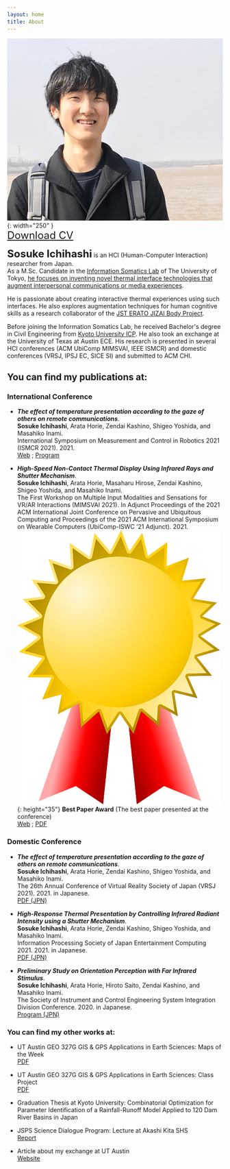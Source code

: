 ```yaml
---
layout: home
title: About
---
```


![profile pic](assets/images/profile1.jpg){: width="250" }  
<a style="font-size:24px" href="/assets/pdfs/soi_cv.pdf">Download CV</a>


<b style="font-size:24px">Sosuke Ichihashi</b> is an HCI (Human-Computer Interaction) researcher from Japan.  <br>
As a M.Sc. Candidate in the [Information Somatics Lab](https://www.star.rcast.u-tokyo.ac.jp) of The University of Tokyo, <u>he focuses on inventing novel thermal interface technologies that augment interpersonal communications or media experiences</u>.

He is passionate about creating interactive thermal experiences using such interfaces. He also explores augmentation techniques for human cognitive skills as a research collaborator of the [JST ERATO JIZAI Body Project](https://www.jst.go.jp/erato/inami/en/member.html).

Before joining the Information Somatics Lab, he received Bachelor's degree in Civil Engineering from [Kyoto University ICP](https://www.s-ge.t.kyoto-u.ac.jp/int/en). He also took an exchange at the University of Texas at Austin ECE. 
His research is presented in several HCI conferences (ACM UbiComp MIMSVAI, IEEE ISMCR) and domestic conferences (VRSJ, IPSJ EC, SICE SI) and submitted to ACM CHI.

## You can find my publications at:  
### International Conference

- <i><b>The effect of temperature presentation according to the gaze of others on remote communications</b></i>. <br>
**Sosuke Ichihashi**, Arata Horie, Zendai Kashino, Shigeo Yoshida, and Masahiko Inami. <br>
International Symposium on Measurement and Control in Robotics 2021 (ISMCR 2021). 2021. <br>
[Web](http://ismcr.org/) ; [Program](https://secureservercdn.net/198.71.233.33/l95.2a1.myftpupload.com/wp-content/uploads/2021/09/ISMCR2021-October-1st-PROGRAM-.pdf)

- <i><b>High-Speed Non-Contact Thermal Display Using Infrared Rays and Shutter Mechanism</b></i>.<br>
**Sosuke Ichihashi**, Arata Horie, Masaharu Hirose, Zendai Kashino, Shigeo Yoshida, and Masahiko Inami. <br>
The First Workshop on Multiple Input Modalities and Sensations for VR/AR Interactions (MIMSVAI 2021). In Adjunct Proceedings of the 2021 ACM International Joint Conference on Pervasive and Ubiquitous Computing and Proceedings of the 2021 ACM International Symposium on Wearable Computers (UbiComp-ISWC ’21 Adjunct). 2021.<br>
![award-icon](assets/images/award.png){: height="35"}
<b>Best Paper Award</b> (The best paper presented at the conference)<br>
[Web](https://mimsvai.github.io/#/) ; [PDF](https://doi.org/10.1145/3460418.3480160)
  
### Domestic Conference

- <i><b>The effect of temperature presentation according to the gaze of others on remote communications</b></i>.<br>
**Sosuke Ichihashi**, Arata Horie, Zendai Kashino, Shigeo Yoshida, and Masahiko Inami. <br>
The 26th Annual Conference of Virtual Reality Society of Japan (VRSJ 2021). 2021. in Japanese. <br>
[PDF (JPN)](http://conference.vrsj.org/ac2021/program/doc/1G-9.pdf)

- <i><b>High-Response Thermal Presentation by Controlling Infrared Radiant Intensity using a Shutter Mechanism</b></i>.<br>
**Sosuke Ichihashi**, Arata Horie, Zendai Kashino, Shigeo Yoshida, and Masahiko Inami. <br>
Information Processing Society of Japan Entertainment Computing 2021. 2021. in Japanese. <br>
[PDF (JPN)](https://ipsj.ixsq.nii.ac.jp/ej/?action=repository_action_common_download&item_id=212594&item_no=1&attribute_id=1&file_no=1)

- <i><b>Preliminary Study on Orientation Perception with Far Infrared Stimulus</b></i>. <br>
**Sosuke Ichihashi**, Arata Horie, Hiroto Saito, Zendai Kashino, and Masahiko Inami. <br>
The Society of Instrument and Control Engineering System Integration Division Conference. 2020. in Japanese. <br>
[Program (JPN)](https://www.sice-si.org/conf/si2020/SI2020%E6%9A%AB%E5%AE%9A%E3%83%97%E3%83%AD%E3%82%B0%E3%83%A9%E3%83%A01204r2.pdf)
  
### You can find my other works at:

- UT Austin GEO 327G GIS & GPS Applications in Earth Sciences: Maps of the Week <br>
[PDF](http://courses.geo.utexas.edu/courses/371c/MOW/2018F/lab1/MOW_Lab_1__Ichihashi_large.htm)

- UT Austin GEO 327G GIS & GPS Applications in Earth Sciences: Class Project <br>[PDF](https://www.geo.utexas.edu/courses/371c/project/2018F/Ichihashi_GIS_project.pdf)

- Graduation Thesis at Kyoto University: Combinatorial Optimization for Parameter Identification of a Rainfall-Runoff Model Applied to 120 Dam River Basins in Japan

- JSPS Science Dialogue Program: Lecture at Akashi Kita SHS <br>[Report](https://www.jsps.go.jp/j-sdialogue/data/03_past_lectures/201911/f1114_3457.pdf)

- Article about my exchange at UT Austin <br>[Website](https://www.s-ge.t.kyoto-u.ac.jp/int/en/campuslife/students/blog/ichihashisan)
